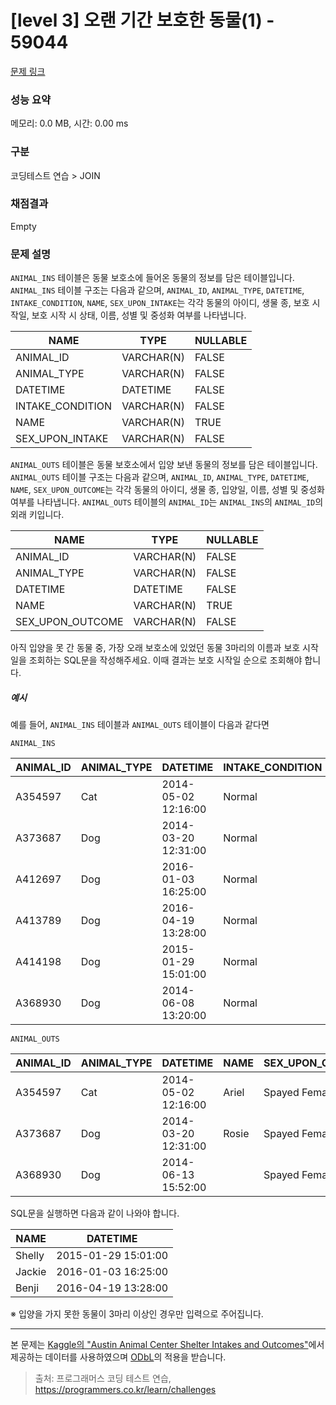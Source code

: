 # [level 3] 오랜 기간 보호한 동물(1) - 59044 

[문제 링크](https://school.programmers.co.kr/learn/courses/30/lessons/59044) 

### 성능 요약

메모리: 0.0 MB, 시간: 0.00 ms

### 구분

코딩테스트 연습 > JOIN

### 채점결과

Empty

### 문제 설명

<p style="user-select: auto;"><code style="user-select: auto;">ANIMAL_INS</code> 테이블은 동물 보호소에 들어온 동물의 정보를 담은 테이블입니다. <code style="user-select: auto;">ANIMAL_INS</code> 테이블 구조는 다음과 같으며, <code style="user-select: auto;">ANIMAL_ID</code>, <code style="user-select: auto;">ANIMAL_TYPE</code>, <code style="user-select: auto;">DATETIME</code>, <code style="user-select: auto;">INTAKE_CONDITION</code>, <code style="user-select: auto;">NAME</code>, <code style="user-select: auto;">SEX_UPON_INTAKE</code>는 각각 동물의 아이디, 생물 종, 보호 시작일, 보호 시작 시 상태, 이름, 성별 및 중성화 여부를 나타냅니다.</p>
<table class="table" style="user-select: auto;">
        <thead style="user-select: auto;"><tr style="user-select: auto;">
<th style="user-select: auto;">NAME</th>
<th style="user-select: auto;">TYPE</th>
<th style="user-select: auto;">NULLABLE</th>
</tr>
</thead>
        <tbody style="user-select: auto;"><tr style="user-select: auto;">
<td style="user-select: auto;">ANIMAL_ID</td>
<td style="user-select: auto;">VARCHAR(N)</td>
<td style="user-select: auto;">FALSE</td>
</tr>
<tr style="user-select: auto;">
<td style="user-select: auto;">ANIMAL_TYPE</td>
<td style="user-select: auto;">VARCHAR(N)</td>
<td style="user-select: auto;">FALSE</td>
</tr>
<tr style="user-select: auto;">
<td style="user-select: auto;">DATETIME</td>
<td style="user-select: auto;">DATETIME</td>
<td style="user-select: auto;">FALSE</td>
</tr>
<tr style="user-select: auto;">
<td style="user-select: auto;">INTAKE_CONDITION</td>
<td style="user-select: auto;">VARCHAR(N)</td>
<td style="user-select: auto;">FALSE</td>
</tr>
<tr style="user-select: auto;">
<td style="user-select: auto;">NAME</td>
<td style="user-select: auto;">VARCHAR(N)</td>
<td style="user-select: auto;">TRUE</td>
</tr>
<tr style="user-select: auto;">
<td style="user-select: auto;">SEX_UPON_INTAKE</td>
<td style="user-select: auto;">VARCHAR(N)</td>
<td style="user-select: auto;">FALSE</td>
</tr>
</tbody>
      </table>
<p style="user-select: auto;"><code style="user-select: auto;">ANIMAL_OUTS</code> 테이블은 동물 보호소에서 입양 보낸 동물의 정보를 담은 테이블입니다. <code style="user-select: auto;">ANIMAL_OUTS</code> 테이블 구조는 다음과 같으며, <code style="user-select: auto;">ANIMAL_ID</code>, <code style="user-select: auto;">ANIMAL_TYPE</code>, <code style="user-select: auto;">DATETIME</code>, <code style="user-select: auto;">NAME</code>, <code style="user-select: auto;">SEX_UPON_OUTCOME</code>는 각각 동물의 아이디, 생물 종, 입양일, 이름, 성별 및 중성화 여부를 나타냅니다. <code style="user-select: auto;">ANIMAL_OUTS</code> 테이블의 <code style="user-select: auto;">ANIMAL_ID</code>는 <code style="user-select: auto;">ANIMAL_INS</code>의 <code style="user-select: auto;">ANIMAL_ID</code>의 외래 키입니다.</p>
<table class="table" style="user-select: auto;">
        <thead style="user-select: auto;"><tr style="user-select: auto;">
<th style="user-select: auto;">NAME</th>
<th style="user-select: auto;">TYPE</th>
<th style="user-select: auto;">NULLABLE</th>
</tr>
</thead>
        <tbody style="user-select: auto;"><tr style="user-select: auto;">
<td style="user-select: auto;">ANIMAL_ID</td>
<td style="user-select: auto;">VARCHAR(N)</td>
<td style="user-select: auto;">FALSE</td>
</tr>
<tr style="user-select: auto;">
<td style="user-select: auto;">ANIMAL_TYPE</td>
<td style="user-select: auto;">VARCHAR(N)</td>
<td style="user-select: auto;">FALSE</td>
</tr>
<tr style="user-select: auto;">
<td style="user-select: auto;">DATETIME</td>
<td style="user-select: auto;">DATETIME</td>
<td style="user-select: auto;">FALSE</td>
</tr>
<tr style="user-select: auto;">
<td style="user-select: auto;">NAME</td>
<td style="user-select: auto;">VARCHAR(N)</td>
<td style="user-select: auto;">TRUE</td>
</tr>
<tr style="user-select: auto;">
<td style="user-select: auto;">SEX_UPON_OUTCOME</td>
<td style="user-select: auto;">VARCHAR(N)</td>
<td style="user-select: auto;">FALSE</td>
</tr>
</tbody>
      </table>
<p style="user-select: auto;">아직 입양을 못 간 동물 중, 가장 오래 보호소에 있었던 동물 3마리의 이름과 보호 시작일을 조회하는 SQL문을 작성해주세요. 이때 결과는 보호 시작일 순으로 조회해야 합니다.</p>

<h5 style="user-select: auto;">예시</h5>

<p style="user-select: auto;">예를 들어, <code style="user-select: auto;">ANIMAL_INS</code> 테이블과 <code style="user-select: auto;">ANIMAL_OUTS</code> 테이블이 다음과 같다면</p>

<p style="user-select: auto;"><code style="user-select: auto;">ANIMAL_INS</code></p>
<table class="table" style="user-select: auto;">
        <thead style="user-select: auto;"><tr style="user-select: auto;">
<th style="user-select: auto;">ANIMAL_ID</th>
<th style="user-select: auto;">ANIMAL_TYPE</th>
<th style="user-select: auto;">DATETIME</th>
<th style="user-select: auto;">INTAKE_CONDITION</th>
<th style="user-select: auto;">NAME</th>
<th style="user-select: auto;">SEX_UPON_INTAKE</th>
</tr>
</thead>
        <tbody style="user-select: auto;"><tr style="user-select: auto;">
<td style="user-select: auto;">A354597</td>
<td style="user-select: auto;">Cat</td>
<td style="user-select: auto;">2014-05-02 12:16:00</td>
<td style="user-select: auto;">Normal</td>
<td style="user-select: auto;">Ariel</td>
<td style="user-select: auto;">Spayed Female</td>
</tr>
<tr style="user-select: auto;">
<td style="user-select: auto;">A373687</td>
<td style="user-select: auto;">Dog</td>
<td style="user-select: auto;">2014-03-20 12:31:00</td>
<td style="user-select: auto;">Normal</td>
<td style="user-select: auto;">Rosie</td>
<td style="user-select: auto;">Spayed Female</td>
</tr>
<tr style="user-select: auto;">
<td style="user-select: auto;">A412697</td>
<td style="user-select: auto;">Dog</td>
<td style="user-select: auto;">2016-01-03 16:25:00</td>
<td style="user-select: auto;">Normal</td>
<td style="user-select: auto;">Jackie</td>
<td style="user-select: auto;">Neutered Male</td>
</tr>
<tr style="user-select: auto;">
<td style="user-select: auto;">A413789</td>
<td style="user-select: auto;">Dog</td>
<td style="user-select: auto;">2016-04-19 13:28:00</td>
<td style="user-select: auto;">Normal</td>
<td style="user-select: auto;">Benji</td>
<td style="user-select: auto;">Spayed Female</td>
</tr>
<tr style="user-select: auto;">
<td style="user-select: auto;">A414198</td>
<td style="user-select: auto;">Dog</td>
<td style="user-select: auto;">2015-01-29 15:01:00</td>
<td style="user-select: auto;">Normal</td>
<td style="user-select: auto;">Shelly</td>
<td style="user-select: auto;">Spayed Female</td>
</tr>
<tr style="user-select: auto;">
<td style="user-select: auto;">A368930</td>
<td style="user-select: auto;">Dog</td>
<td style="user-select: auto;">2014-06-08 13:20:00</td>
<td style="user-select: auto;">Normal</td>
<td style="user-select: auto;"></td>
<td style="user-select: auto;">Spayed Female</td>
</tr>
</tbody>
      </table>
<p style="user-select: auto;"><code style="user-select: auto;">ANIMAL_OUTS</code></p>
<table class="table" style="user-select: auto;">
        <thead style="user-select: auto;"><tr style="user-select: auto;">
<th style="user-select: auto;">ANIMAL_ID</th>
<th style="user-select: auto;">ANIMAL_TYPE</th>
<th style="user-select: auto;">DATETIME</th>
<th style="user-select: auto;">NAME</th>
<th style="user-select: auto;">SEX_UPON_OUTCOME</th>
</tr>
</thead>
        <tbody style="user-select: auto;"><tr style="user-select: auto;">
<td style="user-select: auto;">A354597</td>
<td style="user-select: auto;">Cat</td>
<td style="user-select: auto;">2014-05-02 12:16:00</td>
<td style="user-select: auto;">Ariel</td>
<td style="user-select: auto;">Spayed Female</td>
</tr>
<tr style="user-select: auto;">
<td style="user-select: auto;">A373687</td>
<td style="user-select: auto;">Dog</td>
<td style="user-select: auto;">2014-03-20 12:31:00</td>
<td style="user-select: auto;">Rosie</td>
<td style="user-select: auto;">Spayed Female</td>
</tr>
<tr style="user-select: auto;">
<td style="user-select: auto;">A368930</td>
<td style="user-select: auto;">Dog</td>
<td style="user-select: auto;">2014-06-13 15:52:00</td>
<td style="user-select: auto;"></td>
<td style="user-select: auto;">Spayed Female</td>
</tr>
</tbody>
      </table>
<p style="user-select: auto;">SQL문을 실행하면 다음과 같이 나와야 합니다.</p>
<table class="table" style="user-select: auto;">
        <thead style="user-select: auto;"><tr style="user-select: auto;">
<th style="user-select: auto;">NAME</th>
<th style="user-select: auto;">DATETIME</th>
</tr>
</thead>
        <tbody style="user-select: auto;"><tr style="user-select: auto;">
<td style="user-select: auto;">Shelly</td>
<td style="user-select: auto;">2015-01-29 15:01:00</td>
</tr>
<tr style="user-select: auto;">
<td style="user-select: auto;">Jackie</td>
<td style="user-select: auto;">2016-01-03 16:25:00</td>
</tr>
<tr style="user-select: auto;">
<td style="user-select: auto;">Benji</td>
<td style="user-select: auto;">2016-04-19 13:28:00</td>
</tr>
</tbody>
      </table>
<p style="user-select: auto;">※ 입양을 가지 못한 동물이 3마리 이상인 경우만 입력으로 주어집니다.</p>

<hr style="user-select: auto;">

<p style="user-select: auto;">본 문제는 <a href="https://www.kaggle.com/aaronschlegel/austin-animal-center-shelter-intakes-and-outcomes" target="_blank" rel="noopener" style="user-select: auto;">Kaggle의 "Austin Animal Center Shelter Intakes and Outcomes"</a>에서 제공하는 데이터를 사용하였으며 <a href="https://opendatacommons.org/licenses/odbl/1.0/" target="_blank" rel="noopener" style="user-select: auto;">ODbL</a>의 적용을 받습니다.</p>


> 출처: 프로그래머스 코딩 테스트 연습, https://programmers.co.kr/learn/challenges